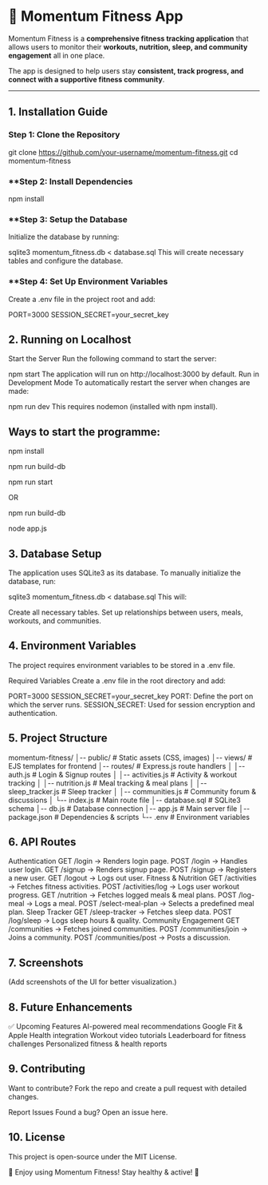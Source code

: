# 📌 Momentum Fitness App

Momentum Fitness is a **comprehensive fitness tracking application** that allows users to monitor their **workouts, nutrition, sleep, and community engagement** all in one place.

The app is designed to help users stay **consistent, track progress, and connect with a supportive fitness community**.

---

## 1. Installation Guide

### **Step 1: Clone the Repository**
git clone https://github.com/your-username/momentum-fitness.git
cd momentum-fitness


### **Step 2: Install Dependencies
npm install


### **Step 3: Setup the Database
Initialize the database by running:

sqlite3 momentum_fitness.db < database.sql
This will create necessary tables and configure the database.

### **Step 4: Set Up Environment Variables
Create a .env file in the project root and add:

PORT=3000
SESSION_SECRET=your_secret_key


## 2. Running on Localhost
Start the Server
Run the following command to start the server:

npm start
The application will run on http://localhost:3000 by default.
Run in Development Mode
To automatically restart the server when changes are made:

npm run dev
This requires nodemon (installed with npm install).

## Ways to start the programme:
npm install 

npm run build-db

npm run start 

OR 

npm run build-db

node app.js

## 3. Database Setup
The application uses SQLite3 as its database.
To manually initialize the database, run:

sqlite3 momentum_fitness.db < database.sql
This will:

Create all necessary tables.
Set up relationships between users, meals, workouts, and communities.

## 4. Environment Variables
The project requires environment variables to be stored in a .env file.

Required Variables
Create a .env file in the root directory and add:

PORT=3000
SESSION_SECRET=your_secret_key
PORT: Define the port on which the server runs.
SESSION_SECRET: Used for session encryption and authentication.

## 5. Project Structure

momentum-fitness/
│-- public/               # Static assets (CSS, images)
│-- views/                # EJS templates for frontend
│-- routes/               # Express.js route handlers
│   │-- auth.js           # Login & Signup routes
│   │-- activities.js     # Activity & workout tracking
│   │-- nutrition.js      # Meal tracking & meal plans
│   │-- sleep_tracker.js  # Sleep tracker
│   │-- communities.js    # Community forum & discussions
│   └-- index.js          # Main route file
│-- database.sql          # SQLite3 schema
│-- db.js                 # Database connection
│-- app.js                # Main server file
│-- package.json          # Dependencies & scripts
└-- .env                  # Environment variables


## 6. API Routes
Authentication
GET /login → Renders login page.
POST /login → Handles user login.
GET /signup → Renders signup page.
POST /signup → Registers a new user.
GET /logout → Logs out user.
Fitness & Nutrition
GET /activities → Fetches fitness activities.
POST /activities/log → Logs user workout progress.
GET /nutrition → Fetches logged meals & meal plans.
POST /log-meal → Logs a meal.
POST /select-meal-plan → Selects a predefined meal plan.
Sleep Tracker
GET /sleep-tracker → Fetches sleep data.
POST /log/sleep → Logs sleep hours & quality.
Community Engagement
GET /communities → Fetches joined communities.
POST /communities/join → Joins a community.
POST /communities/post → Posts a discussion.

## 7. Screenshots
(Add screenshots of the UI for better visualization.)

## 8. Future Enhancements
✅ Upcoming Features
AI-powered meal recommendations
Google Fit & Apple Health integration
Workout video tutorials
Leaderboard for fitness challenges
Personalized fitness & health reports

## 9. Contributing
Want to contribute?
Fork the repo and create a pull request with detailed changes.

Report Issues
Found a bug? Open an issue here.

## 10. License
This project is open-source under the MIT License.

🚀 Enjoy using Momentum Fitness! Stay healthy & active! 🚀

